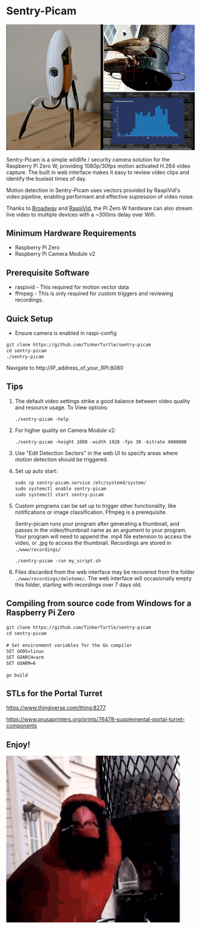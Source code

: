 # Sentry-Picam

![Mosaic of a 3d printed sentry turret, bird, and screenshot of a bar graph](https://raw.githubusercontent.com/TinkerTurtle/TinkerTurtle.github.io/main/img/sentry-picam.png)

Sentry-Picam is a simple wildlife / security camera solution for the Raspberry Pi Zero W, providing 1080p/30fps motion activated H.264 video capture. The built in web interface makes it easy to review video clips and identify the busiest times of day.

Motion detection in Sentry-Picam uses vectors provided by RaspiVid's video pipeline, enabling performant and effective supression of video noise.

Thanks to [Broadway](https://github.com/mbebenita/Broadway) and [RaspiVid](https://github.com/raspberrypi/userland/blob/master/host_applications/linux/apps/raspicam/RaspiVid.c), the Pi Zero W hardware can also stream live video to multiple devices with a ~300ms delay over Wifi.


## Minimum Hardware Requirements
* Raspberry Pi Zero
* Raspberry Pi Camera Module v2

## Prerequisite Software
* raspivid  - This required for motion vector data
* ffmpeg    - This is only required for custom triggers and reviewing recordings.

## Quick Setup
* Ensure camera is enabled in raspi-config
```
git clone https://github.com/TinkerTurtle/sentry-picam
cd sentry-picam
./sentry-picam
```

Navigate to http://IP_address_of_your_RPi:8080


## Tips
1. The default video settings strike a good balance between video quality and resource usage.
To View options:
    ```
    ./sentry-picam -help
    ```
2. For higher quality on Camera Module v2:
    ```
    ./sentry-picam -height 1088 -width 1920 -fps 30 -bitrate 4000000
    ```

3. Use "Edit Detection Sectors" in the web UI to specify areas where motion detection should be triggered.

4. Set up auto start:
    ```
    sudo cp sentry-picam.service /etc/systemd/system/
    sudo systemctl enable sentry-picam
    sudo systemctl start sentry-picam
    ```

5. Custom programs can be set up to trigger other functionality, like notifications or image classification. Ffmpeg is a prerequisite. 

    Sentry-picam runs your program after generating a thumbnail, and passes in the video/thumbnail name as an argument to your program. Your program will need to append the .mp4 file extension to access the video, or .jpg to access the thumbnail. Recordings are stored in ```./www/recordings/```
    ```
    ./sentry-picam -run my_script.sh
    ```

6. Files discarded from the web interface may be recovered from the folder ```./www/recordings/deleteme/```. The web interface will occasionally empty this folder, starting with recordings over 7 days old.

## Compiling from source code from Windows for a Raspberry Pi Zero
```
git clone https://github.com/TinkerTurtle/sentry-picam
cd sentry-picam

# Set environment variables for the Go compiler
SET GOOS=linux
SET GOARCH=arm
SET GOARM=6

go build
```

## STLs for the Portal Turret
https://www.thingiverse.com/thing:8277

https://www.prusaprinters.org/prints/76478-supplemental-portal-turret-components
## Enjoy!
![Cardinal swinging on a birdfeeder while eating birdfeed](https://raw.githubusercontent.com/TinkerTurtle/TinkerTurtle.github.io/main/img/cardinal.gif)

